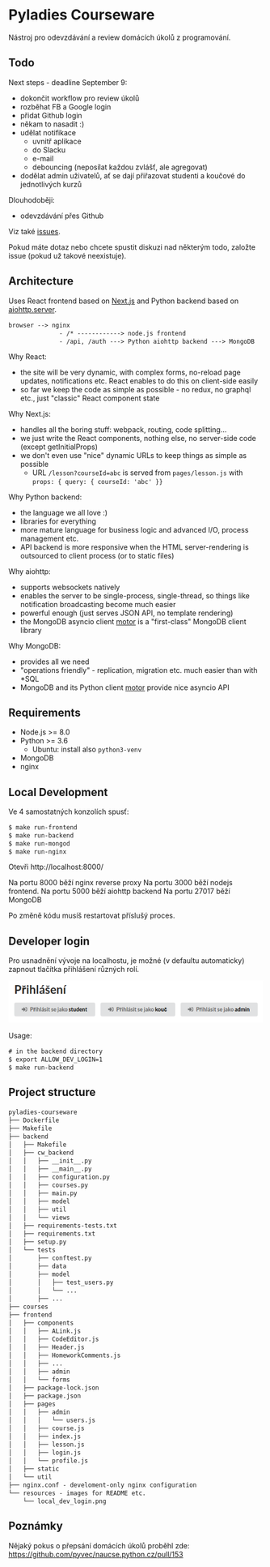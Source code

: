 Pyladies Courseware
===================

Nástroj pro odevzdávání a review domácích úkolů z programování.


Todo
----

Next steps - deadline September 9:

- dokončit workflow pro review úkolů
- rozběhat FB a Google login
- přidat Github login
- někam to nasadit :)
- udělat notifikace
  - uvnitř aplikace
  - do Slacku
  - e-mail
  - debouncing (neposílat každou zvlášť, ale agregovat)
- dodělat admin uživatelů, ať se dají přiřazovat studenti a koučové do jednotlivých kurzů

Dlouhodoběji:

- odevzdávání přes Github

Viz také [issues](https://github.com/messa/pyladies-courseware/issues).

Pokud máte dotaz nebo chcete spustit diskuzi nad některým todo, založte issue (pokud už takové neexistuje).


Architecture
------------

Uses React frontend based on [Next.js](https://github.com/zeit/next.js/) and Python backend based on [aiohttp.server](https://aiohttp.readthedocs.io/en/stable/).

```
browser --> nginx 
              - /* ------------> node.js frontend
              - /api, /auth ---> Python aiohttp backend ---> MongoDB  
```

Why React:

- the site will be very dynamic, with complex forms, no-reload page updates, notifications etc. React enables to do this on client-side easily
- so far we keep the code as simple as possible - no redux, no graphql etc., just "classic" React component state

Why Next.js:

- handles all the boring stuff: webpack, routing, code splitting...
- we just write the React components, nothing else, no server-side code (except getInitialProps)
- we don't even use "nice" dynamic URLs to keep things as simple as possible
  - URL `/lesson?courseId=abc` is served from `pages/lesson.js` with `props: { query: { courseId: 'abc' }}`

Why Python backend:

- the language we all love :)
- libraries for everything
- more mature language for business logic and advanced I/O, process management etc.
- API backend is more responsive when the HTML server-rendering is outsourced to client process (or to static files)

Why aiohttp:

- supports websockets natively
- enables the server to be single-process, single-thread, so things like notification broadcasting become much easier
- powerful enough (just serves JSON API, no template rendering)
- the MongoDB asyncio client [motor](https://github.com/mongodb/motor) is a "first-class" MongoDB client library

Why MongoDB:

- provides all we need
- "operations friendly" - replication, migration etc. much easier than with *SQL
- MongoDB and its Python client [motor](https://github.com/mongodb/motor) provide nice asyncio API


Requirements
------------

- Node.js >= 8.0
- Python >= 3.6
  - Ubuntu: install also `python3-venv`
- MongoDB
- nginx


Local Development
-----------------

Ve 4 samostatných konzolích spusť:

```shell
$ make run-frontend
$ make run-backend
$ make run-mongod
$ make run-nginx
```

Otevři http://localhost:8000/

Na portu 8000 běží nginx reverse proxy
Na portu 3000 běží nodejs frontend.
Na portu 5000 běží aiohttp backend
Na portu 27017 běží MongoDB

Po změně kódu musíš restartovat příslušý proces.


Developer login
---------------

Pro usnadnění vývoje na localhostu, je možné (v defaultu automaticky) zapnout tlačítka přihlášení různých rolí.

![local dev login](resources/local_dev_login.png "Tlačítka rychlého přihlášení")

Usage:

```shell
# in the backend directory
$ export ALLOW_DEV_LOGIN=1
$ make run-backend
```

Project structure
-----------------

```
pyladies-courseware
├── Dockerfile
├── Makefile
├── backend
│   ├── Makefile
│   ├── cw_backend
│   │   ├── __init__.py
│   │   ├── __main__.py
│   │   ├── configuration.py
│   │   ├── courses.py
│   │   ├── main.py
│   │   ├── model
│   │   ├── util
│   │   └── views
│   ├── requirements-tests.txt
│   ├── requirements.txt
│   ├── setup.py
│   └── tests
│       ├── conftest.py
│       ├── data
│       ├── model
│       │   ├── test_users.py
│       │   └── ...
│       ├── ...
├── courses
├── frontend
│   ├── components
│   │   ├── ALink.js
│   │   ├── CodeEditor.js
│   │   ├── Header.js
│   │   ├── HomeworkComments.js
│   │   ├── ...
│   │   ├── admin
│   │   └── forms
│   ├── package-lock.json
│   ├── package.json
│   ├── pages
│   │   ├── admin
│   │   │   └── users.js
│   │   ├── course.js
│   │   ├── index.js
│   │   ├── lesson.js
│   │   ├── login.js
│   │   └── profile.js
│   ├── static
│   └── util
├── nginx.conf - develoment-only nginx configuration
└── resources - images for README etc.
    └── local_dev_login.png
```


Poznámky
--------

Nějaký pokus o přepsání domácích úkolů proběhl zde: https://github.com/pyvec/naucse.python.cz/pull/153
